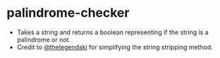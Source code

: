 # palindrome-checker
 - Takes a string and returns a boolean representing if the string is a palindrome or not.
 - Credit to [@thelegendski](https://github.com/thelegendski) for simplifying the string stripping method.
